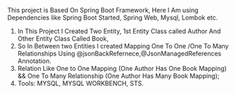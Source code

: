 This project is Based On Spring Boot Framework, Here  I Am using Dependencies like Spring Boot Started, Spring Web, Mysql, Lombok etc.
1. In This Project I Created Two Entity, 1st Entity Class called Author And Other Entity Class Called Book,
2. So In Between two Entities I created Mapping One To One /One To Many Relationships Using @jsonBackRefernece,@JsonManagedReferences Annotation.
3. Relation Like One to One  Mapping (One Author Has One Book Mapping) && One To Many Relationship (One Author Has Many Book Mapping);
4. Tools: MYSQL, MYSQL WORKBENCH, STS.
